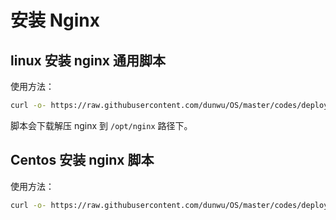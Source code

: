 # 安装 Nginx

## linux 安装 nginx 通用脚本

使用方法：

```sh
curl -o- https://raw.githubusercontent.com/dunwu/OS/master/codes/deploy/tool/nginx/install-nginx.sh | bash
```

脚本会下载解压 nginx 到 `/opt/nginx` 路径下。

## Centos 安装 nginx 脚本

使用方法：

```sh
curl -o- https://raw.githubusercontent.com/dunwu/OS/master/codes/deploy/tool/nginx/install-nginx-by-yum.sh | bash
```

